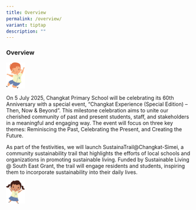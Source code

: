 ```yaml
---
title: Overview
permalink: /overview/
variant: tiptap
description: ""
---
```

<h3><strong>Overview</strong></h3>
<p></p>
<div class="isomer-image-wrapper">
<img style="width: 10%;" height="auto" width="100%" alt="" src="/images/Anniversary photo/Others_Boy.jpg">
</div>
<p></p>
<p>On 5 July 2025, Changkat Primary School will be celebrating its 60th Anniversary
with a special event, “Changkat Experience (Special Edition) – Then, Now
&amp; Beyond”. This milestone celebration aims to unite our cherished community
of past and present students, staff, and stakeholders in a meaningful and
engaging way. The event will focus on three key themes: Reminiscing the
Past, Celebrating the Present, and Creating the Future.</p>
<p>As part of the festivities, we will launch SustainaTrail@Changkat-Simei,
a community sustainability trail that highlights the efforts of local schools
and organizations in promoting sustainable living. Funded by Sustainable
Living @ South East Grant, the trail will engage residents and students,
inspiring them to incorporate sustainability into their daily lives.</p>
<p></p>
<p></p>
<p></p>
<div class="isomer-image-wrapper">
<img style="width: 10%;" height="auto" width="100%" alt="" src="/images/Anniversary photo/Malay_Girl.jpg">
</div>
<p></p>
<p></p>
<p></p>
<p></p>
<p></p>
<p></p>
<p></p>
<p></p>